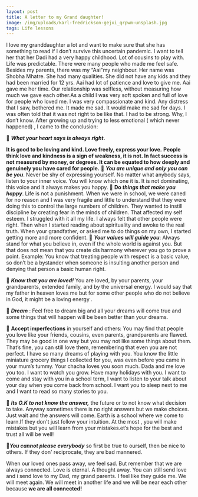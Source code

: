 ```yaml
---
layout: post
title: A letter to my Grand daughter!
image: /img/uploads/karl-fredrickson-gejxi_qrpwm-unsplash.jpg
tags: Life lessons
---
```

I love my granddaughter a lot and want to make sure that she has something to read if I don’t survive this uncertain pandemic. I want to tell her that her Dadi had a very happy childhood. Lot of cousins to play with. Life was predictable. There were many people who made me feel safe. Besides my parents,
there was my “Aai"my neighbour. Her name was Shobha Mhatre. She had many qualities. She did not have any kids and they had been married for 12 yrs. Aai had lot of patience and love to give me. Aai gave me her time. Our relationship was selfless, without measuring how much we gave each other.As a child I was very soft spoken and full of love for people who loved me. I was very compassionate and
kind. Any distress that I saw, bothered me. It made me sad. It would make me sad for days. I was often told that it was not right to be like that. I had to be strong. Why, I don’t know. After growing up and trying to less emotional ( which never happened) , I came to the conclusion:


 ***What your heart says is always right.***

**It is good to be loving and kind. Love freely, express your love.** **People think love and kindness is a sign of weakness, it is not. In fact success is not measured by money, or degrees. It can be equated to how deeply and genuinely you have cared for people.**  ***You are unique and only you can be you***. Never be shy of expressing yourself. No matter what anybody says, listen to your inner voice. You will know which one it is. It is not dominating, this
voice and it always makes you happy.
 **Do *things that make you happy***. Life is not a punishment. When we were in school, we were caned for no reason and I was very fragile and little to understand that they were doing this to control the large
numbers of children. They wanted to instill discipline by creating fear in the minds of children. That affected my self esteem. I struggled with it all my life. I always felt that other people were right. Then when I started reading about spirituality and awoke to the real truth. When your grandfather, or asked me to do things on my own, I started getting more and more confident.
 ***Your values will guide you***: Always stand for what you believe in, even if the whole world is against you. But that does not mean that you create dis harmony wherever you go to prove a point.
Example: You know that treating people with respect is a basic value, so don’t be a bystander when someone is insulting another person and denying that person a basic human right.

 ***Know that you are loved!*** You are loved, by your parents, your grandparents, extended family, and by the universal energy. I would say that my father in heaven loves me but for some other
people who do not believe in God, it might be a loving energy .

 ***Dream*** : Feel free to dream big and all your dreams will come true and some things that will happen will be been better than your dreams.

 **Accept imperfections** in yourself and others: You may find that people you love like your friends, cousins, even parents, grandparents are
flawed. They may be good in one way but you may not like some things about them. That’s fine,
you can still love them, remembering that even you are not perfect.
 I have so many dreams of playing with you. You know the little miniature grocery things I
collected  for you, was even before you came in your mum’s tummy.
Your chacha loves you soon much. Dada and me love you too. I want to watch you grow. Have
many holidays with you. I want to come and stay with you in a school term, I want to listen to
your talk about your day when you come back from school. I want you to sleep next to me and I
want to read so many stories to you.

  ***Its O.K to not know the answer,*** the future or to not know what decision to take. Anyway sometimes there is no right answers but we make choices. Just wait and the answers will come. Earth is a school where we come to learn.If they don't just follow your intuition. At the most , you will make mistakes but you will learn from your mistakes.et’s hope for the best and trust all will be well!

***You cannot please everybody*** so first be true to ourself, then be nice to others. If they don' reciprocate, they are bad mannered.

When our loved ones pass away, we feel sad. But remember that we are always connected. Love is eternal. A thought away. You can still send love and i send love to my Dad, my grand parents. I feel like they guide me. We will meet again. We will meet in another life and we will be near each other because **we are all connected!**